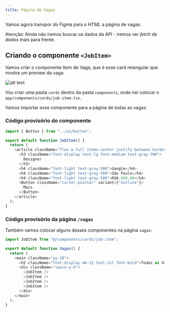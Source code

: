 ```yaml
---
title: Página de Vagas
---
```



Vamos agora transpor do Figma para o HTML a página de vagas.

Atenção: Ainda não iremos buscar os dados da API - iremos ver *fetch de dados* mais para frente.

## Criando o componente `<JobItem>`

Vamos criar o componente Item de Vaga, que é esse card retangular que mostra um preview da vaga:

![alt text](image.png)

Vou criar uma pasta `cards` dentro da pasta `components`, onde irei colocar o `app/components/cards/job-item.tsx`.

Vamos importar esse componente para a página de todas as vagas.

### Código provisório do componente

```typescript
import { Button } from "../ui/button";

export default function JobItem() {
  return (
    <article className="flex w-full items-center justify-between border border-t-4 border-black px-6 py-4 transition-colors hover:border-blue-400">
      <h3 className="font-display text-lg font-medium text-gray-700">
        Designer
      </h3>
      <h4 className="font-light text-gray-500">Google</h4>
      <h4 className="font-light text-gray-500">São Paulo</h4>
      <h4 className="font-light text-gray-500">R$8.000,00</h4>
      <Button className="cursor-pointer" variant={"outline"}>
        Mais
      </Button>
    </article>
  );
}
```

### Código provisório da página `/vagas`

Também vamos colocar alguns desses componentes na página `vagas`:

```typescript
import JobItem from "@/components/cards/job-item";

export default function Vagas() {
  return (
    <main className="py-10">
      <h2 className="font-display mb-12 text-2xl font-bold">Todas as Vagas</h2>
      <div className="space-y-8">
        <JobItem />
        <JobItem />
        <JobItem />
        <JobItem />
      </div>
    </main>
  );
}

```
